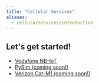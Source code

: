 ```yaml
---
title: "Cellular Services"
aliases:
  - cellularservices/introduction
---
```


## Let's get started!

* [Vodafone NB-IoT](/cellularservices/vodafone)
* [PySim (coming soon!)](/cellularservices/pysim)
* [Verizon Cat-M1 (coming soon!)](/cellularservices/verizon)
